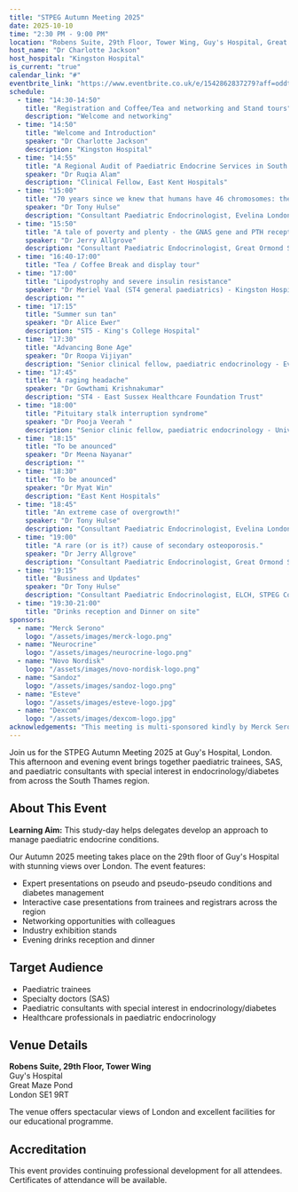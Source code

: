 ```yaml
---
title: "STPEG Autumn Meeting 2025"
date: 2025-10-10
time: "2:30 PM - 9:00 PM"
location: "Robens Suite, 29th Floor, Tower Wing, Guy's Hospital, Great Maze Pond, London, SE1 9RT"
host_name: "Dr Charlotte Jackson"
host_hospital: "Kingston Hospital"
is_current: "true"
calendar_link: "#"
eventbrite_link: "https://www.eventbrite.co.uk/e/1542862837279?aff=oddtdtcreator"
schedule:
  - time: "14:30-14:50"
    title: "Registration and Coffee/Tea and networking and Stand tours"
    description: "Welcome and networking"
  - time: "14:50"
    title: "Welcome and Introduction"
    speaker: "Dr Charlotte Jackson"
    description: "Kingston Hospital"
  - time: "14:55"
    title: "A Regional Audit of Paediatric Endocrine Services in South Thames and the South East of England"
    speaker: "Dr Ruqia Alam"
    description: "Clinical Fellow, East Kent Hospitals"
  - time: "15:00"
    title: "70 years since we knew that humans have 46 chromosomes: the start of some big discoveries!! "
    speaker: "Dr Tony Hulse"
    description: "Consultant Paediatric Endocrinologist, Evelina London Children's Hospital"
  - time: "15:50"
    title: "A tale of poverty and plenty - the GNAS gene and PTH receptor"
    speaker: "Dr Jerry Allgrove"
    description: "Consultant Paediatric Endocrinologist, Great Ormond Street Hospital"
  - time: "16:40-17:00"
    title: "Tea / Coffee Break and display tour"
  - time: "17:00"
    title: "Lipodystrophy and severe insulin resistance"
    speaker: "Dr Meriel Vaal (ST4 general paediatrics) - Kingston Hospital"
    description: ""
  - time: "17:15"
    title: "Summer sun tan"
    speaker: "Dr Alice Ewer"
    description: "ST5 - King's College Hospital"
  - time: "17:30"
    title: "Advancing Bone Age"
    speaker: "Dr Roopa Vijiyan"
    description: "Senior clinical fellow, paediatric endocrinology - Evelina London Children's Hospital"
  - time: "17:45"
    title: "A raging headache"
    speaker: "Dr Gowthami Krishnakumar"
    description: "ST4 - East Sussex Healthcare Foundation Trust"
  - time: "18:00"
    title: "Pituitary stalk interruption syndrome"
    speaker: "Dr Pooja Veerah "
    description: "Senior clinic fellow, paediatric endocrinology - University College London Hospital"
  - time: "18:15"
    title: "To be anounced"
    speaker: "Dr Meena Nayanar"
    description: ""
  - time: "18:30"
    title: "To be anounced"
    speaker: "Dr Myat Win"
    description: "East Kent Hospitals"
  - time: "18:45"
    title: "An extreme case of overgrowth!"
    speaker: "Dr Tony Hulse"
    description: "Consultant Paediatric Endocrinologist, Evelina London Children's Hospital"
  - time: "19:00"
    title: "A rare (or is it?) cause of secondary osteoporosis."
    speaker: "Dr Jerry Allgrove"
    description: "Consultant Paediatric Endocrinologist, Great Ormond Street Hospital"
  - time: "19:15"
    title: "Business and Updates"
    speaker: "Dr Tony Hulse"
    description: "Consultant Paediatric Endocrinologist, ELCH, STPEG Committee"
  - time: "19:30-21:00"
    title: "Drinks reception and Dinner on site"
sponsors:
  - name: "Merck Serono"
    logo: "/assets/images/merck-logo.png"
  - name: "Neurocrine"
    logo: "/assets/images/neurocrine-logo.png"
  - name: "Novo Nordisk"
    logo: "/assets/images/novo-nordisk-logo.png"
  - name: "Sandoz"
    logo: "/assets/images/sandoz-logo.png"
  - name: "Esteve"
    logo: "/assets/images/esteve-logo.jpg"
  - name: "Dexcom"
    logo: "/assets/images/dexcom-logo.jpg"
acknowledgements: "This meeting is multi-sponsored kindly by Merck Serono, Neurocrine, Novo Nordisk, Esteve, Dexcom & Sandoz in exchange for stand space. The sponsors have no influence on the academic agenda."
---
```


Join us for the STPEG Autumn Meeting 2025 at Guy's Hospital, London. This afternoon and evening event brings together paediatric trainees, SAS, and paediatric consultants with special interest in endocrinology/diabetes from across the South Thames region.

## About This Event

**Learning Aim:** This study-day helps delegates develop an approach to manage paediatric endocrine conditions.

Our Autumn 2025 meeting takes place on the 29th floor of Guy's Hospital with stunning views over London. The event features:

- Expert presentations on pseudo and pseudo-pseudo conditions and diabetes management
- Interactive case presentations from trainees and registrars across the region
- Networking opportunities with colleagues
- Industry exhibition stands
- Evening drinks reception and dinner

## Target Audience

- Paediatric trainees
- Specialty doctors (SAS)
- Paediatric consultants with special interest in endocrinology/diabetes
- Healthcare professionals in paediatric endocrinology

## Venue Details

**Robens Suite, 29th Floor, Tower Wing**  
Guy's Hospital  
Great Maze Pond  
London SE1 9RT

The venue offers spectacular views of London and excellent facilities for our educational programme.

## Accreditation

This event provides continuing professional development for all attendees. Certificates of attendance will be available.
